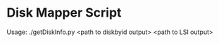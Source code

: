# Disk Mapper Script

Usage: ./getDiskInfo.py &lt;path to diskbyid output&gt; &lt;path to LSI output&gt;

